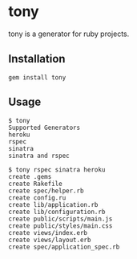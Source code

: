 tony
====

tony is a generator for ruby projects.

Installation
------------
```
gem install tony
```

Usage
-----

```
$ tony
Supported Generators
heroku
rspec
sinatra
sinatra and rspec
```

```
$ tony rspec sinatra heroku
create .gems
create Rakefile
create spec/helper.rb
create config.ru
create lib/application.rb
create lib/configuration.rb
create public/scripts/main.js
create public/styles/main.css
create views/index.erb
create views/layout.erb
create spec/application_spec.rb
```
